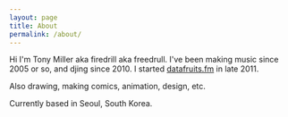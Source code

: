 ```yaml
---
layout: page
title: About
permalink: /about/
---
```


Hi I'm Tony Miller aka firedrill aka freedrull.
I've been making music since 2005 or so, and djing since 2010.
I started <a href="https://datafruits.fm/">datafruits.fm</a> in late 2011.

Also drawing, making comics, animation, design, etc.

Currently based in Seoul, South Korea.
